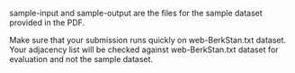 sample-input and sample-output are the files for the sample dataset provided in the PDF.

Make sure that your submission runs quickly on web-BerkStan.txt dataset. Your adjacency list will be checked against web-BerkStan.txt dataset for evaluation and not the sample dataset.

